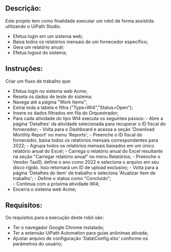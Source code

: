 ## Descrição:

 Este projeto tem como finalidade executar um robô de forma assistida utilizando o UiPath Studio.
 
 - Efetua login em um sistema web;
 - Baixa todos os relatórios mensais de um fornecedor específico;
 - Gera um relatório anual;
 - Efetua logout do sistema;
 
 
## Instruções:

Criar um fluxo de trabalho que: 
 - Efetua login no sistema web Acme;
 - Reseta os dados de teste do sistema;
 - Navega até a página "Work Items";
 - Extrai toda a tabela e filtra ("Type=WI4","Status=Open");
 - Insere os dados filtrados em fila do Orquestrador;
 - Para cada atividade do tipo WI4 executa os seguintes passos:
	   - Abre a página 'Detalhes' da atividade selecionada para recuperar o ID fiscal do fornecedor;
	   - Volta para o Dashboard e acessa a seção 'Download Monthly Report' no menu 'Reports';
	   - Preenche o ID fiscal do fornecedor, baixa todos os relatórios mensais correspondentes para 2022;
	   - Agrupa todos os relatórios mensais baixados em um único relatório anual do Excel;
	   - Carrega o relatório anual do Excel resultante na seção "Carregar relatório anual" no menu Relatórios;
	   - Preenche o Vendor TaxID, define o ano como 2022 e seleciona o arquivo em seu disco rígido. Isso retornará um ID de upload exclusivo;
	   - Volta para a página 'Detalhes do item' de trabalho e seleciona 'Atualizar item de trabalho';
	   - Define o status como "Concluído";    
	   - Continua com a próxima atividade WI4;    
- Encerra o sistema web Acme;

## Requisitos:

 Os requisitos para a execução deste robô são:

- Ter o navegador Google Chrome instalado;
- Ter a extensão UiPath Automation para guias anônimas ativada;
- Ajustar arquivo de configuração 'Data\Config.xlsx' conforme os parâmetros do usuário;
